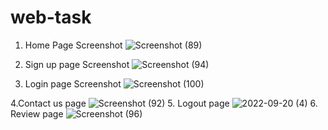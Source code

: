 # web-task

1. Home Page Screenshot
![Screenshot (89)](https://user-images.githubusercontent.com/113969133/191260806-1ef99f70-f3e1-4142-9cd0-461dc164a28c.png)

2. Sign up page Screenshot 
   ![Screenshot (94)](https://user-images.githubusercontent.com/113969133/191261696-06df644c-fa20-42e7-b84d-c2cc3c49c95f.png)
3. Login page  Screenshot
  ![Screenshot (100)](https://user-images.githubusercontent.com/113969133/191262258-51f478e0-6208-4f21-915a-2aa0217cb6a0.png)
 
 4.Contact us page
   ![Screenshot (92)](https://user-images.githubusercontent.com/113969133/191261418-86705bfd-4bd9-42ed-b479-592f231f4ca9.png)
5. Logout page 
   ![2022-09-20 (4)](https://user-images.githubusercontent.com/113969133/191262772-2af487be-17aa-45a8-8d86-3235d76077b8.png)
6. Review page
  ![Screenshot (96)](https://user-images.githubusercontent.com/113969133/191263004-b48fe6c4-9a09-4821-b3ba-686d5448ed4f.png)
